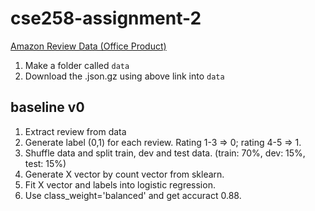 # cse258-assignment-2

[Amazon Review Data (Office Product)](http://deepyeti.ucsd.edu/jianmo/amazon/categoryFilesSmall/Office_Products_5.json.gz)

1. Make a folder called `data`
2. Download the .json.gz using above link into `data`

## baseline v0

1. Extract review from data
2. Generate label (0,1) for each review. Rating 1-3 => 0; rating 4-5 => 1.
3. Shuffle data and split train, dev and test data. (train: 70%, dev: 15%, test: 15%)
4. Generate X vector by count vector from sklearn.
5. Fit X vector and labels into logistic regression.
6. Use class_weight='balanced' and get accuract 0.88.
